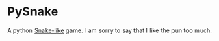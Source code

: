 # PySnake
A python [Snake-like](https://en.wikipedia.org/wiki/Snake_(video_game_genre)) game. I am sorry to say that I like the pun too much.
